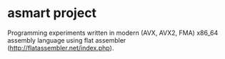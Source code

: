 # asmart project

Programming experiments written in modern (AVX, AVX2, FMA) x86_64 assembly language using flat assembler (http://flatassembler.net/index.php).<br />
